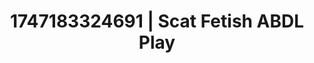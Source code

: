 ---
categories:
- Curvy goddess
- Midnight fantasy
- AI lover POV
- Athlete
- Soft spanking
image: /assets/images/1747183324691.webp
layout: post
seo:
  description: Featured content with sensual ABDL Play, Scat Fetish. HD images available.
  keywords: ABDL Play, Scat Fetish
  og_image: /assets/images/1747183324691.webp
  schema_type: VisualArtwork
tags:
- ABDL Play
- '#1747183324691'
- Scat Fetish
title: 1747183324691 | Scat Fetish ABDL Play
---